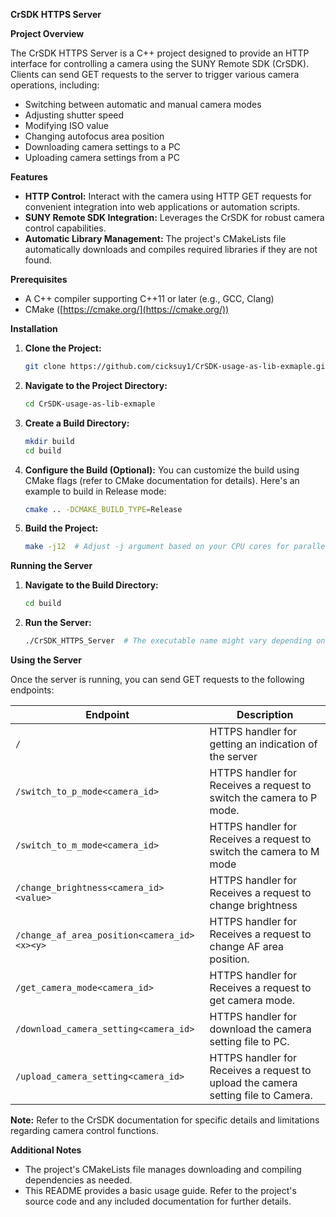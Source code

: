 
**CrSDK HTTPS Server**

**Project Overview**

The CrSDK HTTPS Server is a C++ project designed to provide an HTTP interface for controlling a camera using the SUNY Remote SDK (CrSDK). Clients can send GET requests to the server to trigger various camera operations, including:

- Switching between automatic and manual camera modes
- Adjusting shutter speed
- Modifying ISO value
- Changing autofocus area position
- Downloading camera settings to a PC
- Uploading camera settings from a PC

**Features**

- **HTTP Control:** Interact with the camera using HTTP GET requests for convenient integration into web applications or automation scripts.
- **SUNY Remote SDK Integration:** Leverages the CrSDK for robust camera control capabilities.
- **Automatic Library Management:** The project's CMakeLists file automatically downloads and compiles required libraries if they are not found.

**Prerequisites**

- A C++ compiler supporting C++11 or later (e.g., GCC, Clang)
- CMake ([https://cmake.org/](https://cmake.org/))

**Installation**

1. **Clone the Project:**
   ```bash
   git clone https://github.com/cicksuy1/CrSDK-usage-as-lib-exmaple.git
   ```

2. **Navigate to the Project Directory:**
   ```bash
   cd CrSDK-usage-as-lib-exmaple
   ```

3. **Create a Build Directory:**
   ```bash
   mkdir build
   cd build
   ```

4. **Configure the Build (Optional):**
   You can customize the build using CMake flags (refer to CMake documentation for details). Here's an example to build in Release mode:
   ```bash
   cmake .. -DCMAKE_BUILD_TYPE=Release
   ```

5. **Build the Project:**
   ```bash
   make -j12  # Adjust -j argument based on your CPU cores for parallel compilation
   ```

**Running the Server**

1. **Navigate to the Build Directory:**
   ```bash
   cd build
   ```

2. **Run the Server:**
   ```bash
   ./CrSDK_HTTPS_Server  # The executable name might vary depending on your system
   ```

**Using the Server**

Once the server is running, you can send GET requests to the following endpoints:

| Endpoint                                    | Description                                                                      |
|---------------------------------------------|-----------------------------------------------------------------------------------|
| `/`                                         | HTTPS handler for getting an indication of the server
| `/switch_to_p_mode<camera_id>`              | HTTPS handler for Receives a request to switch the camera to P mode.
| `/switch_to_m_mode<camera_id>`              | HTTPS handler for Receives a request to switch the camera to M mode
| `/change_brightness<camera_id><value>`      | HTTPS handler for Receives a request to change brightness
| `/change_af_area_position<camera_id><x><y>` | HTTPS handler for Receives a request to change AF area position.
| `/get_camera_mode<camera_id>`               | HTTPS handler for Receives a request to get camera mode.
| `/download_camera_setting<camera_id>`       | HTTPS handler for download the camera setting file to PC.
| `/upload_camera_setting<camera_id>`         | HTTPS handler for Receives a request to upload the camera setting file to Camera.


**Note:** Refer to the CrSDK documentation for specific details and limitations regarding camera control functions.

**Additional Notes**

- The project's CMakeLists file manages downloading and compiling dependencies as needed.
- This README provides a basic usage guide. Refer to the project's source code and any included documentation for further details.

